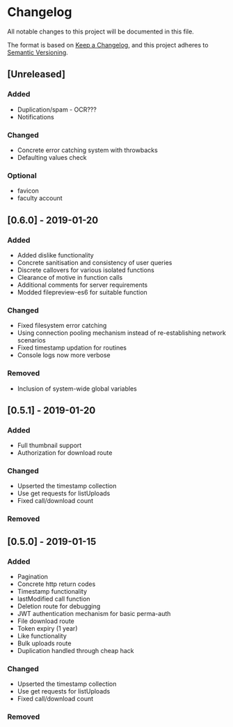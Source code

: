 # Changelog
All notable changes to this project will be documented in this file.

The format is based on [Keep a Changelog](https://keepachangelog.com/en/1.0.0/),
and this project adheres to [Semantic Versioning](https://semver.org/spec/v2.0.0.html).

## [Unreleased]
### Added
-   Duplication/spam - OCR???
-	Notifications

### Changed
-	Concrete error catching system with throwbacks
-	Defaulting values check

###	Optional
-	favicon
-	faculty account


## [0.6.0] - 2019-01-20
### Added
-	Added dislike functionality
-	Concrete sanitisation and consistency of user queries
-	Discrete callovers for various isolated functions
-	Clearance of motive in function calls
-	Additional comments for server requirements
-	Modded filepreview-es6 for suitable function

### Changed
-	Fixed filesystem error catching
-	Using connection pooling mechanism instead of re-establishing network scenarios
-	Fixed timestamp updation for routines
-	Console logs now more verbose

### Removed
-	Inclusion of system-wide global variables


## [0.5.1] - 2019-01-20
### Added
-	Full thumbnail support
-	Authorization for download route

### Changed
-	Upserted the timestamp collection
-	Use get requests for listUploads
-	Fixed call/download count

### Removed


## [0.5.0] - 2019-01-15
### Added
-	Pagination
-	Concrete http return codes
-	Timestamp functionality
-   lastModified call function
-	Deletion route for debugging
-	JWT authentication mechanism for basic perma-auth
-	File download route
-	Token expiry (1 year)
-	Like functionality
-	Bulk uploads route
-	Duplication handled through cheap hack

### Changed
-	Upserted the timestamp collection
-	Use get requests for listUploads
-	Fixed call/download count

### Removed


<!---
[Unreleased]: https://github.com/olivierlacan/keep-a-changelog/compare/v1.0.0...HEAD
[1.0.0]: https://github.com/olivierlacan/keep-a-changelog/compare/v0.3.0...v1.0.0
[0.3.0]: https://github.com/olivierlacan/keep-a-changelog/compare/v0.2.0...v0.3.0
[0.2.0]: https://github.com/olivierlacan/keep-a-changelog/compare/v0.1.0...v0.2.0
[0.1.0]: https://github.com/olivierlacan/keep-a-changelog/compare/v0.0.8...v0.1.0
[0.0.8]: https://github.com/olivierlacan/keep-a-changelog/compare/v0.0.7...v0.0.8
[0.0.7]: https://github.com/olivierlacan/keep-a-changelog/compare/v0.0.6...v0.0.7
[0.0.6]: https://github.com/olivierlacan/keep-a-changelog/compare/v0.0.5...v0.0.6
[0.0.5]: https://github.com/olivierlacan/keep-a-changelog/compare/v0.0.4...v0.0.5
[0.0.4]: https://github.com/olivierlacan/keep-a-changelog/compare/v0.0.3...v0.0.4
[0.0.3]: https://github.com/olivierlacan/keep-a-changelog/compare/v0.0.2...v0.0.3
[0.0.2]: https://github.com/olivierlacan/keep-a-changelog/compare/v0.0.1...v0.0.2
--->